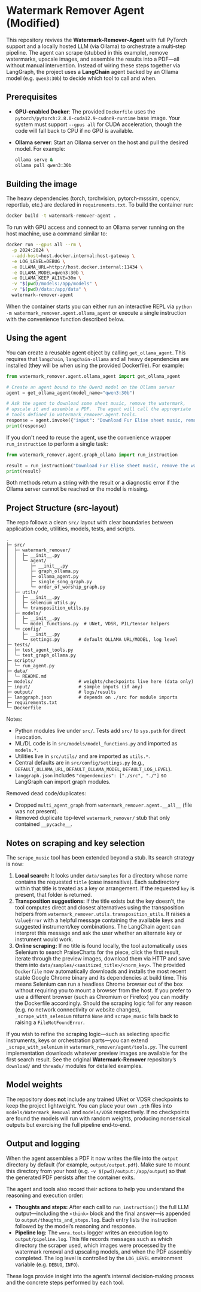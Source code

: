 # Watermark Remover Agent (Modified)

This repository revives the **Watermark‑Remover‑Agent** with full PyTorch
support and a locally hosted LLM (via Ollama) to orchestrate a multi‑step
pipeline.  The agent can scrape (stubbed in this example), remove
watermarks, upscale images, and assemble the results into a PDF—all
without manual intervention.  Instead of wiring these steps together via
LangGraph, the project uses a **LangChain** agent backed by an Ollama
model (e.g. `qwen3:30b`) to decide which tool to call and when.

## Prerequisites

* **GPU‑enabled Docker**: The provided `Dockerfile` uses the
  `pytorch/pytorch:2.8.0-cuda12.9-cudnn9-runtime` base image.  Your
  system must support `--gpus all` for CUDA acceleration, though the code
  will fall back to CPU if no GPU is available.
* **Ollama server**: Start an Ollama server on the host and pull the
  desired model.  For example:

  ```bash
  ollama serve &
  ollama pull qwen3:30b
  ```

## Building the image

The heavy dependencies (torch, torchvision, pytorch‑msssim, opencv,
reportlab, etc.) are declared in `requirements.txt`.  To build the
container run:

```bash
docker build -t watermark-remover-agent .
```

To run with GPU access and connect to an Ollama server running on the
host machine, use a command similar to:

```bash
docker run --gpus all --rm \
  -p 2024:2024 \
  --add-host=host.docker.internal:host-gateway \
  -e LOG_LEVEL=DEBUG \
  -e OLLAMA_URL=http://host.docker.internal:11434 \
  -e OLLAMA_MODEL=qwen3:30b \
  -e OLLAMA_KEEP_ALIVE=30m \
  -v "$(pwd)/models:/app/models" \
  -v "$(pwd)/data:/app/data" \
  watermark-remover-agent
```

When the container starts you can either run an interactive REPL via
`python -m watermark_remover.agent.ollama_agent` or execute a single
instruction with the convenience function described below.

## Using the agent

You can create a reusable agent object by calling
`get_ollama_agent`.  This requires that `langchain`, `langchain‑ollama`
and all heavy dependencies are installed (they will be when using the
provided Dockerfile).  For example:

```python
from watermark_remover.agent.ollama_agent import get_ollama_agent

# Create an agent bound to the Qwen3 model on the Ollama server
agent = get_ollama_agent(model_name="qwen3:30b")

# Ask the agent to download some sheet music, remove the watermark,
# upscale it and assemble a PDF.  The agent will call the appropriate
# tools defined in watermark_remover.agent.tools.
response = agent.invoke({"input": "Download Fur Elise sheet music, remove the watermark, upscale it, and assemble into a PDF."})
print(response)
```

If you don't need to reuse the agent, use the convenience wrapper
`run_instruction` to perform a single task:

```python
from watermark_remover.agent.graph_ollama import run_instruction

result = run_instruction("Download Fur Elise sheet music, remove the watermark, upscale it and assemble into a PDF.")
print(result)
```

Both methods return a string with the result or a diagnostic error if
the Ollama server cannot be reached or the model is missing.

## Project Structure (src‑layout)

The repo follows a clean `src/` layout with clear boundaries between application code, utilities, models, tests, and scripts.

```
.
├─ src/
│  ├─ watermark_remover/
│  │  ├─ __init__.py
│  │  └─ agent/
│  │     ├─ __init__.py
│  │     ├─ graph_ollama.py
│  │     ├─ ollama_agent.py
│  │     ├─ single_song_graph.py
│  │     └─ order_of_worship_graph.py
│  ├─ utils/
│  │  ├─ __init__.py
│  │  ├─ selenium_utils.py
│  │  └─ transposition_utils.py
│  ├─ models/
│  │  ├─ __init__.py
│  │  └─ model_functions.py  # UNet, VDSR, PIL/tensor helpers
│  └─ config/
│     ├─ __init__.py
│     └─ settings.py       # default OLLAMA URL/MODEL, log level
├─ tests/
│  ├─ test_agent_tools.py
│  └─ test_graph_ollama.py
├─ scripts/
│  └─ run_agent.py
├─ data/
│  └─ README.md
├─ models/                 # weights/checkpoints live here (data only)
├─ input/                  # sample inputs (if any)
├─ output/                 # logs/results
├─ langgraph.json          # depends on ./src for module imports
├─ requirements.txt
└─ Dockerfile
```

Notes:
- Python modules live under `src/`. Tests add `src/` to `sys.path` for direct invocation.
- ML/DL code is in `src/models/model_functions.py` and imported as `models.*`.
- Utilities live in `src/utils/` and are imported as `utils.*`.
- Central defaults are in `src/config/settings.py` (e.g., `DEFAULT_OLLAMA_URL`, `DEFAULT_OLLAMA_MODEL`, `DEFAULT_LOG_LEVEL`).
- `langgraph.json` includes `"dependencies": ["./src", "./"]` so LangGraph can import graph modules.

Removed dead code/duplicates:
- Dropped `multi_agent_graph` from `watermark_remover.agent.__all__` (file was not present).
- Removed duplicate top‑level `watermark_remover/` stub that only contained `__pycache__`.

## Notes on scraping and key selection

The `scrape_music` tool has been extended beyond a stub.  Its search
strategy is now:

1. **Local search:** It looks under `data/samples` for a directory whose
   name contains the requested `title` (case insensitive).  Each
   subdirectory within that title is treated as a key or arrangement.
   If the requested `key` is present, that folder is returned.
2. **Transposition suggestions:** If the title exists but the key
   doesn’t, the tool computes direct and closest alternatives using the
   transposition helpers from `watermark_remover.utils.transposition_utils`.
   It raises a `ValueError` with a helpful message containing the
   available keys and suggested instrument/key combinations.  The
   LangChain agent can interpret this message and ask the user whether an
   alternate key or instrument would work.
3. **Online scraping:** If no title is found locally, the tool
   automatically uses Selenium to search PraiseCharts for the piece,
   click the first result, iterate through the preview images, download
   them via HTTP and save them into
   `data/samples/<sanitized_title>/<norm_key>`.  The provided
   `Dockerfile` now automatically downloads and installs the most
   recent stable Google Chrome binary and its dependencies at build
   time.  This means Selenium can run a headless Chrome browser out
   of the box without requiring you to mount a browser from the host.
   If you prefer to use a different browser (such as Chromium or
   Firefox) you can modify the Dockerfile accordingly.  Should the
   scraping logic fail for any reason (e.g. no network connectivity or
   website changes), `_scrape_with_selenium` returns `None` and
   `scrape_music` falls back to raising a `FileNotFoundError`.

If you wish to refine the scraping logic—such as selecting specific
instruments, keys or orchestration parts—you can extend
`_scrape_with_selenium` in `watermark_remover/agent/tools.py`.  The
current implementation downloads whatever preview images are available
for the first search result.  See the original
**Watermark‑Remover** repository’s `download/` and `threads/` modules for
detailed examples.

## Model weights

The repository does **not** include any trained UNet or VDSR checkpoints
to keep the project lightweight.  You can place your own `.pth` files
into `models/Watermark_Removal` and `models/VDSR` respectively.  If no
checkpoints are found the models will run with random weights, producing
nonsensical outputs but exercising the full pipeline end‑to‑end.

## Output and logging

When the agent assembles a PDF it now writes the file into the
`output` directory by default (for example, `output/output.pdf`).  Make
sure to mount this directory from your host (e.g. `-v $(pwd)/output:/app/output`)
so that the generated PDF persists after the container exits.

The agent and tools also record their actions to help you understand the
reasoning and execution order:

* **Thoughts and steps:** After each call to `run_instruction()` the
  full LLM output—including the `<think>` block and the final answer—is
  appended to `output/thoughts_and_steps.log`.  Each entry lists the
  instruction followed by the model’s reasoning and response.
* **Pipeline log:** The `wmra.tools` logger writes an execution log to
  `output/pipeline.log`.  This file records messages such as which
  directory the scraper used, which images were processed by the
  watermark removal and upscaling models, and when the PDF assembly
  completed.  The log level is controlled by the `LOG_LEVEL`
  environment variable (e.g. `DEBUG`, `INFO`).

These logs provide insight into the agent’s internal decision‑making
process and the concrete steps performed by each tool.
